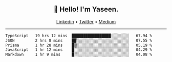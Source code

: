 <h2 align="center">👋 Hello! I'm Yaseen.</h2>
<p align="center">
  <a href="https://www.linkedin.com/in/yaseenkc/">Linkedin</a> •
  <a href="https://twitter.com/yaseeenkc">Twitter</a> •
  <a href="https://medium.com/@yaseen-kc">Medium</a>
</p>


<!--- 🔭 I’m currently working at []() as an  -->
<!--- - 💬 Ask me about **Javascript, React and Git** -->
<!--- - 📫 How to reach me: [@kc.yaseen](https://instagram.com/kc.yaseen) on Instagram -->
<!--- - ⚡ Fun fact: Big Fan of the :zap: emoji -->

-------

<!--START_SECTION:waka-->

```txt
TypeScript   19 hrs 12 mins  █████████████████░░░░░░░░   67.94 %
JSON         2 hrs 8 mins    ██░░░░░░░░░░░░░░░░░░░░░░░   07.55 %
Prisma       1 hr 28 mins    █▒░░░░░░░░░░░░░░░░░░░░░░░   05.19 %
JavaScript   1 hr 12 mins    █░░░░░░░░░░░░░░░░░░░░░░░░   04.29 %
Markdown     1 hr 9 mins     █░░░░░░░░░░░░░░░░░░░░░░░░   04.08 %
```

<!--END_SECTION:waka-->
